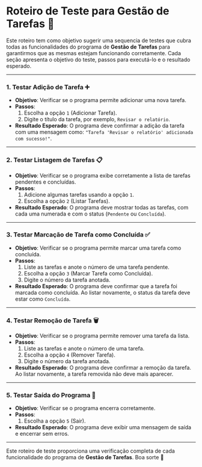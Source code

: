 # Roteiro de Teste para Gestão de Tarefas 📝

Este roteiro tem como objetivo sugerir uma sequencia de testes que cubra todas as funcionalidades do programa de **Gestão de Tarefas** para garantirmos que as mesmas estejam funcionando corretamente. Cada seção apresenta o objetivo do teste, passos para executá-lo e o resultado esperado.

---

### 1. Testar Adição de Tarefa ➕

- **Objetivo**: Verificar se o programa permite adicionar uma nova tarefa.
- **Passos**:
  1. Escolha a opção `1` (Adicionar Tarefa).
  2. Digite o título da tarefa, por exemplo, `Revisar o relatório`.
- **Resultado Esperado**: O programa deve confirmar a adição da tarefa com uma mensagem como: `"Tarefa 'Revisar o relatório' adicionada com sucesso!"`.

---

### 2. Testar Listagem de Tarefas 📋

- **Objetivo**: Verificar se o programa exibe corretamente a lista de tarefas pendentes e concluídas.
- **Passos**:
  1. Adicione algumas tarefas usando a opção `1`.
  2. Escolha a opção `2` (Listar Tarefas).
- **Resultado Esperado**: O programa deve mostrar todas as tarefas, com cada uma numerada e com o status (`Pendente` ou `Concluída`).

---

### 3. Testar Marcação de Tarefa como Concluída ✅

- **Objetivo**: Verificar se o programa permite marcar uma tarefa como concluída.
- **Passos**:
  1. Liste as tarefas e anote o número de uma tarefa pendente.
  2. Escolha a opção `3` (Marcar Tarefa como Concluída).
  3. Digite o número da tarefa anotada.
- **Resultado Esperado**: O programa deve confirmar que a tarefa foi marcada como concluída. Ao listar novamente, o status da tarefa deve estar como `Concluída`.

---

### 4. Testar Remoção de Tarefa 🗑️

- **Objetivo**: Verificar se o programa permite remover uma tarefa da lista.
- **Passos**:
  1. Liste as tarefas e anote o número de uma tarefa.
  2. Escolha a opção `4` (Remover Tarefa).
  3. Digite o número da tarefa anotada.
- **Resultado Esperado**: O programa deve confirmar a remoção da tarefa. Ao listar novamente, a tarefa removida não deve mais aparecer.

---

### 5. Testar Saída do Programa 🚪

- **Objetivo**: Verificar se o programa encerra corretamente.
- **Passos**:
  1. Escolha a opção `5` (Sair).
- **Resultado Esperado**: O programa deve exibir uma mensagem de saída e encerrar sem erros.

---

Este roteiro de teste proporciona uma verificação completa de cada funcionalidade do programa de **Gestão de Tarefas**. Boa sorte  🚀
